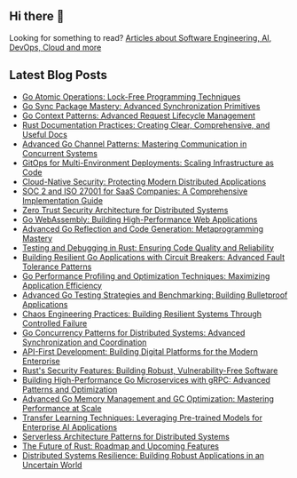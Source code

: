 ## Hi there 👋

Looking for something to read? [Articles about Software Engineering, AI, DevOps, Cloud and more](https://andrewodendaal.com/)

## Latest Blog Posts
<!-- BLOG-POST-LIST:START -->
- [Go Atomic Operations: Lock-Free Programming Techniques](https://andrewodendaal.com/go-atomic-operations-lock-free-programming/)
- [Go Sync Package Mastery: Advanced Synchronization Primitives](https://andrewodendaal.com/go-sync-package-mastery-synchronization-primitives/)
- [Go Context Patterns: Advanced Request Lifecycle Management](https://andrewodendaal.com/go-context-patterns-request-lifecycle-management/)
- [Rust Documentation Practices: Creating Clear, Comprehensive, and Useful Docs](https://andrewodendaal.com/rust-documentation-practices/)
- [Advanced Go Channel Patterns: Mastering Communication in Concurrent Systems](https://andrewodendaal.com/advanced-go-channel-patterns-concurrent-systems/)
- [GitOps for Multi-Environment Deployments: Scaling Infrastructure as Code](https://andrewodendaal.com/gitops-multi-environment-deployments/)
- [Cloud-Native Security: Protecting Modern Distributed Applications](https://andrewodendaal.com/cloud-native-security/)
- [SOC 2 and ISO 27001 for SaaS Companies: A Comprehensive Implementation Guide](https://andrewodendaal.com/soc2-and-iso27001-for-saas-companies/)
- [Zero Trust Security Architecture for Distributed Systems](https://andrewodendaal.com/zero-trust-security-architecture/)
- [Go WebAssembly: Building High-Performance Web Applications](https://andrewodendaal.com/go-webassembly-high-performance-web-applications/)
- [Advanced Go Reflection and Code Generation: Metaprogramming Mastery](https://andrewodendaal.com/advanced-go-reflection-code-generation/)
- [Testing and Debugging in Rust: Ensuring Code Quality and Reliability](https://andrewodendaal.com/rust-testing-debugging/)
- [Building Resilient Go Applications with Circuit Breakers: Advanced Fault Tolerance Patterns](https://andrewodendaal.com/building-resilient-go-applications-circuit-breakers/)
- [Go Performance Profiling and Optimization Techniques: Maximizing Application Efficiency](https://andrewodendaal.com/go-performance-profiling-optimization-techniques/)
- [Advanced Go Testing Strategies and Benchmarking: Building Bulletproof Applications](https://andrewodendaal.com/advanced-go-testing-strategies-benchmarking/)
- [Chaos Engineering Practices: Building Resilient Systems Through Controlled Failure](https://andrewodendaal.com/chaos-engineering-practices/)
- [Go Concurrency Patterns for Distributed Systems: Advanced Synchronization and Coordination](https://andrewodendaal.com/go-concurrency-patterns-distributed-systems/)
- [API-First Development: Building Digital Platforms for the Modern Enterprise](https://andrewodendaal.com/api-first-development/)
- [Rust&#39;s Security Features: Building Robust, Vulnerability-Free Software](https://andrewodendaal.com/rust-security-features/)
- [Building High-Performance Go Microservices with gRPC: Advanced Patterns and Optimization](https://andrewodendaal.com/building-high-performance-go-microservices-grpc/)
- [Advanced Go Memory Management and GC Optimization: Mastering Performance at Scale](https://andrewodendaal.com/advanced-go-memory-management-gc-optimization/)
- [Transfer Learning Techniques: Leveraging Pre-trained Models for Enterprise AI Applications](https://andrewodendaal.com/transfer-learning-techniques/)
- [Serverless Architecture Patterns for Distributed Systems](https://andrewodendaal.com/serverless-architecture-patterns/)
- [The Future of Rust: Roadmap and Upcoming Features](https://andrewodendaal.com/rust-future-roadmap/)
- [Distributed Systems Resilience: Building Robust Applications in an Uncertain World](https://andrewodendaal.com/distributed-systems-resilience/)
<!-- BLOG-POST-LIST:END -->

